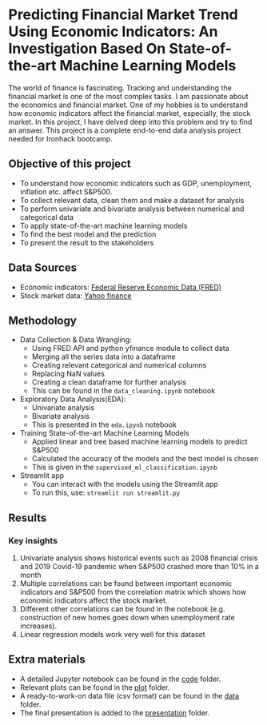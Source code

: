 # Predicting Financial Market Trend Using Economic Indicators: An Investigation Based On State-of-the-art Machine Learning Models
The world of finance is fascinating. Tracking and understanding the financial market is one of the most complex tasks. I am passionate about the economics and financial market. One of my hobbies is to understand how economic indicators affect the financial market, especially, the stock market. In this project, I have delved deep into this problem and try to find an answer. This project is a complete end-to-end data analysis project needed for Ironhack bootcamp.

## Objective of this project
- To understand how economic indicators such as GDP, unemployment, inflation etc. affect S&P500.
- To collect relevant data, clean them and make a dataset for analysis
- To perform univariate and bivariate analysis between numerical and categorical data
- To apply state-of-the-art machine learning models
- To find the best model and the prediction
- To present the result to the stakeholders

## Data Sources
- Economic indicators: [Federal Reserve Economic Data (FRED)](https://fred.stlouisfed.org/)
- Stock market data: [Yahoo finance](https://finance.yahoo.com/)

## Methodology
- Data Collection & Data Wrangling:
  - Using FRED API and python yfinance module to collect data
  - Merging all the series data into a dataframe
  - Creating relevant categorical and numerical columns
  - Replacing NaN values
  - Creating a clean dataframe for further analysis
  - This can be found in the `data_cleaning.ipynb` notebook
- Exploratory Data Analysis(EDA):
  - Univariate analysis
  - Bivariate analysis
  - This is presented in the `eda.ipynb` notebook
- Training State-of-the-art Machine Learning Models
  - Applied linear and tree based machine learning models to predict S&P500
  - Calculated the accuracy of the models and the best model is chosen 
  - This is given in the `supervised_ml_classification.ipynb`
- Streamlit app
  - You can interact with the models using the Streamlit app
  - To run this, use: `streamlit run streamlit.py`
## Results
### Key insights
  1. Univariate analysis shows historical events such as 2008 financial crisis and 2019 Covid-19 pandemic when S&P500 crashed more than 10% in a month
  2. Multiple correlations can be found between important economic indicators and S&P500 from the correlation matrix which shows how economic indicators affect the stock market.
  3. Different other correlations can be found in the notebook (e.g. construction of new homes goes down when unemployment rate increases).
  4. Linear regression models work very well for this dataset
## Extra materials
- A detailed Jupyter notebook can be found in the [code](/code) folder.
- Relevant plots can be found in the [plot](/plot) folder.
- A ready-to-work-on data file (csv format) can be found in the [data](/data) folder.
- The final presentation is added to the [presentation](/presentation) folder.
